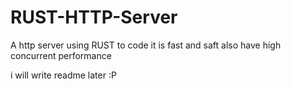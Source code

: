 # RUST-HTTP-Server
A http server using RUST to code it is fast and saft also have high concurrent performance

i will write readme later :P
